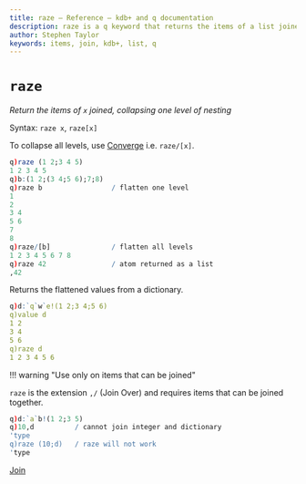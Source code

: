 ```yaml
---
title: raze – Reference – kdb+ and q documentation
description: raze is a q keyword that returns the items of a list joined, collapsing one level of nesting.
author: Stephen Taylor
keywords: items, join, kdb+, list, q
---
```

# `raze`



_Return the items of `x` joined, collapsing one level of nesting_


Syntax: `raze x`, `raze[x]`

To collapse all levels, use [Converge](accumulators.md#converge) i.e. `raze/[x]`.

```q
q)raze (1 2;3 4 5)
1 2 3 4 5
q)b:(1 2;(3 4;5 6);7;8)
q)raze b                 / flatten one level
1
2
3 4
5 6
7
8
q)raze/[b]               / flatten all levels
1 2 3 4 5 6 7 8
q)raze 42                / atom returned as a list
,42
```

Returns the flattened values from a dictionary.

```q
q)d:`q`w`e!(1 2;3 4;5 6)
q)value d
1 2
3 4
5 6
q)raze d
1 2 3 4 5 6
```

!!! warning "Use only on items that can be joined"

`raze` is the extension `,/` (Join Over) and requires items that can be joined together. 

```q
q)d:`a`b!(1 2;3 5)
q)10,d          / cannot join integer and dictionary
'type
q)raze (10;d)   / raze will not work
'type
```


<i class="far fa-hand-point-right"></i>
[Join](join.md)